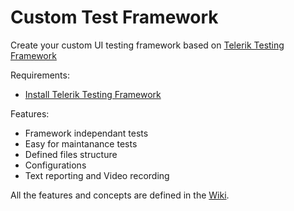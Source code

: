 Custom Test Framework
=====================

Create your custom UI testing framework based on <a href="http://www.telerik.com/teststudio/testing-framework" target="_blank">Telerik Testing Framework</a>

Requirements:
- <a href="http://www.telerik.com/download/testing-framework" target="_blank"> Install Telerik Testing Framework</a>


Features:
- Framework independant tests
- Easy for maintanance tests
- Defined files structure
- Configurations
- Text reporting and Video recording

All the features and concepts are defined in the <a href="https://github.com/theqaangel/custom-test-framework/wiki">Wiki</a>.

